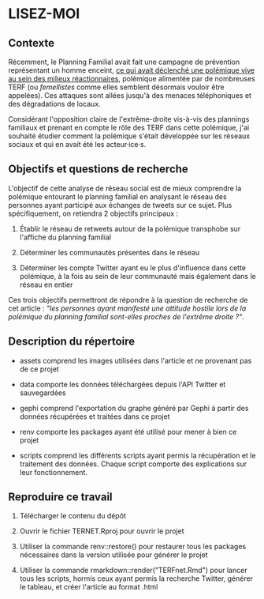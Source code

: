# LISEZ-MOI

## Contexte

Récemment, le Planning Familial avait fait une campagne de prévention représentant un homme enceint, [ce qui avait déclenché une polémique vive au sein des milieux réactionnaires](https://www.mediapart.fr/journal/france/240822/affiche-du-planning-familial-ce-n-est-pas-une-question-de-genre-c-est-une-question-de-droit), polémique alimentée par de nombreuses TERF (ou *femellistes* comme elles semblent désormais vouloir être appelées). Ces attaques sont allées jusqu'à des menaces téléphoniques et des dégradations de locaux.

Considérant l'opposition claire de l'extrême-droite vis-à-vis des plannings familiaux et prenant en compte le rôle des TERF dans cette polémique, j'ai souhaité étudier comment la polémique s'était développée sur les réseaux sociaux et qui en avait été les acteur·ice·s.

## Objectifs et questions de recherche

L'objectif de cette analyse de réseau social est de mieux comprendre la polémique entourant le planning familial en analysant le réseau des personnes ayant participé aux échanges de tweets sur ce sujet. Plus spécifiquement, on retiendra 2 objectifs principaux :

1.  Établir le réseau de retweets autour de la polémique transphobe sur l'affiche du planning familial

2.  Déterminer les communautés présentes dans le réseau

3.  Déterminer les compte Twitter ayant eu le plus d'influence dans cette polémique, à la fois au sein de leur communauté mais également dans le réseau en entier

Ces trois objectifs permettront de répondre à la question de recherche de cet article : *"les personnes ayant manifesté une attitude hostile lors de la polémique du planning familial sont-elles proches de l'extrême droite ?"*.

## Description du répertoire

-   assets comprend les images utilisées dans l'article et ne provenant pas de ce projet

-   data comporte les données téléchargées depuis l'API Twitter et sauvegardées

-   gephi comprend l'exportation du graphe généré par Gephi à partir des données récupérées et traitées dans ce projet

-   renv comporte les packages ayant été utilisé pour mener à bien ce projet

-   scripts comprend les différents scripts ayant permis la récupération et le traitement des données. Chaque script comporte des explications sur leur fonctionnement.

## Reproduire ce travail

1.  Télécharger le contenu du dépôt

2.  Ouvrir le fichier TERNET.Rproj pour ouvrir le projet

3.  Utiliser la commande renv::restore() pour restaurer tous les packages nécessaires dans la version utilisée pour générer le projet

4.  Utiliser la commande rmarkdown::render("TERFnet.Rmd") pour lancer tous les scripts, hormis ceux ayant permis la recherche Twitter, générer le tableau, et créer l'article au format .html
